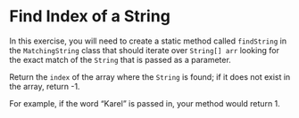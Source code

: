 # Find Index of a String
In this exercise, you will need to create a static method called `findString` in the `MatchingString` class that should iterate over `String[] arr` looking for the exact match of the `String` that is passed as a parameter.

Return the `index` of the array where the `String` is found; if it does not exist in the array, return -1.

For example, if the word “Karel” is passed in, your method would return 1.